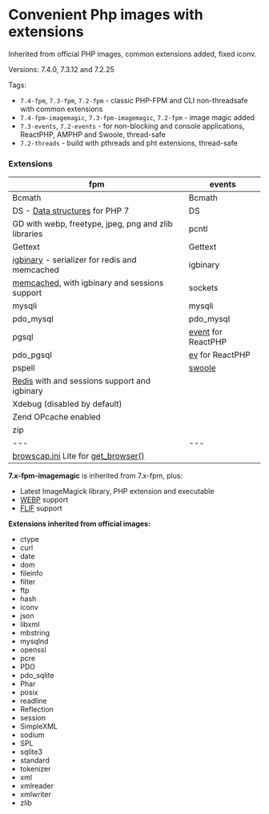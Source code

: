 # Convenient Php images with extensions

Inherited from official PHP images, common extensions added, fixed iconv.

Versions: 7.4.0, 7.3.12 and 7.2.25

Tags:
* `7.4-fpm`, `7.3-fpm`, `7.2-fpm` - classic PHP-FPM and CLI non-threadsafe with common extensions
* `7.4-fpm-imagemagic`, `7.3-fpm-imagemagic`, `7.2-fpm` - image magic added 
* `7.3-events`, `7.2-events` - for non-blocking and console applications, ReactPHP, AMPHP and Swoole, thread-safe
* `7.2-threads` - build with pthreads and pht extensions, thread-safe

### Extensions

| **fpm** | **events** |
|---|---|
| Bcmath | Bcmath |
| DS - [Data structures](http://php.net/manual/en/book.ds.php) for PHP 7 | DS |  
| GD with webp, freetype, jpeg, png and zlib libraries | pcntl | 
| Gettext | Gettext |
| [igbinary](https://github.com/igbinary/igbinary) - serializer for redis and memcached | igbinary |
| [memcached](https://github.com/php-memcached-dev/php-memcached/tree/php7), with igbinary and sessions support | sockets | 
| mysqli | mysqli |
| pdo_mysql | pdo_mysql |
| pgsql | [event](http://php.net/manual/en/book.event.php) for ReactPHP |
| pdo_pgsql | [ev](http://php.net/manual/en/book.ev.php) for ReactPHP |
| pspell | [swoole](https://github.com/swoole/swoole-src) |
| [Redis](https://github.com/phpredis/phpredis) with and sessions support and igbinary |  |
| Xdebug (disabled by default) | |
| Zend OPcache enabled | |
| zip | | 
|---|---|
| [browscap.ini](http://browscap.org/) Lite for [get_browser()](http://php.net/manual/en/function.get-browser.php) | |

**7.x-fpm-imagemagic** is inherited from 7.x-fpm, plus: 
* Latest ImageMagick library, PHP extension and executable
* [WEBP](https://en.wikipedia.org/wiki/WebP) support
* [FLIF](https://en.wikipedia.org/wiki/Free_Lossless_Image_Format) support


**Extensions inherited from official images:**
* ctype
* curl
* date
* dom
* fileinfo
* filter
* ftp
* hash
* iconv
* json
* libxml
* mbstring
* mysqlnd
* openssl
* pcre
* PDO
* pdo_sqlite
* Phar
* posix
* readline
* Reflection
* session
* SimpleXML
* sodium
* SPL
* sqlite3
* standard
* tokenizer
* xml
* xmlreader
* xmlwriter
* zlib
